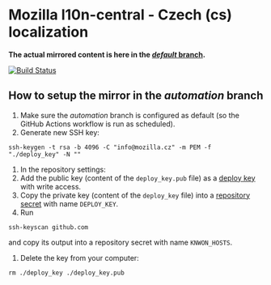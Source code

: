 # Mozilla l10n-central - Czech (cs) localization

**The actual mirrored content is here in the [_default_ branch](https://github.com/MozillaCZ/l10n-mozilla-central-cs/tree/default).**

[![Build Status](https://github.com/MozillaCZ/l10n-mozilla-central-cs/workflows/.github/workflows/update-mirror.yml/badge.svg?branch=automation)](https://github.com/MozillaCZ/l10n-mozilla-central-cs/actions)

## How to setup the mirror in the _automation_ branch
1. Make sure the _automation_ branch is configured as default (so the GitHub Actions workflow is run as scheduled).
1. Generate new SSH key:
```
ssh-keygen -t rsa -b 4096 -C "info@mozilla.cz" -m PEM -f "./deploy_key" -N ""
```
1. In the repository settings:
  1. Add the public key (content of the `deploy_key.pub` file) as a [deploy key](https://developer.github.com/v3/guides/managing-deploy-keys/#deploy-keys) with write access.
  1. Copy the private key (content of the `deploy_key` file) into a [repository secret](https://docs.github.com/en/free-pro-team@latest/actions/reference/encrypted-secrets) with name `DEPLOY_KEY`.
  1. Run
  ```
  ssh-keyscan github.com
  ```
  and copy its output into a repository secret with name `KNWON_HOSTS`.
1. Delete the key from your computer:
```
rm ./deploy_key ./deploy_key.pub
```
